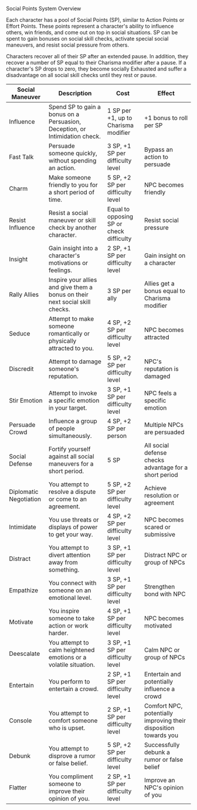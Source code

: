 Social Points System Overview

Each character has a pool of Social Points (SP), similar to Action Points or Effort Points. These points represent a character's ability to influence others, win friends, and come out on top in social situations. SP can be spent to gain bonuses on social skill checks, activate special social maneuvers, and resist social pressure from others.

Characters recover all of their SP after an extended pause. In addition, they recover a number of SP equal to their Charisma modifier after a pause. If a character's SP drops to zero, they become socially Exhausted and suffer a disadvantage on all social skill checks until they rest or pause.

| Social Maneuver | Description | Cost | Effect |
|-----------------|-------------|------|--------|
| Influence | Spend SP to gain a bonus on a Persuasion, Deception, or Intimidation check. | 1 SP per +1, up to Charisma modifier | +1 bonus to roll per SP |
| Fast Talk | Persuade someone quickly, without spending an action. | 3 SP, +1 SP per difficulty level | Bypass an action to persuade |
| Charm | Make someone friendly to you for a short period of time. | 5 SP, +2 SP per difficulty level | NPC becomes friendly |
| Resist Influence | Resist a social maneuver or skill check by another character. | Equal to opposing SP or check difficulty | Resist social pressure |
| Insight | Gain insight into a character's motivations or feelings. | 2 SP, +1 SP per difficulty level | Gain insight on a character |
| Rally Allies | Inspire your allies and give them a bonus on their next social skill checks. | 3 SP per ally | Allies get a bonus equal to Charisma modifier |
| Seduce | Attempt to make someone romantically or physically attracted to you. | 4 SP, +2 SP per difficulty level | NPC becomes attracted |
| Discredit | Attempt to damage someone's reputation. | 5 SP, +2 SP per difficulty level | NPC's reputation is damaged |
| Stir Emotion | Attempt to invoke a specific emotion in your target. | 3 SP, +1 SP per difficulty level | NPC feels a specific emotion |
| Persuade Crowd | Influence a group of people simultaneously. | 4 SP, +2 SP per person | Multiple NPCs are persuaded |
| Social Defense | Fortify yourself against all social maneuvers for a short period. | 5 SP | All social defense checks advantage for a short period |
| Diplomatic Negotiation | You attempt to resolve a dispute or come to an agreement. | 5 SP, +2 SP per difficulty level | Achieve resolution or agreement |
| Intimidate | You use threats or displays of power to get your way. | 4 SP, +2 SP per difficulty level | NPC becomes scared or submissive |
| Distract | You attempt to divert attention away from something. | 3 SP, +1 SP per difficulty level | Distract NPC or group of NPCs |
| Empathize | You connect with someone on an emotional level. | 3 SP, +1 SP per difficulty level | Strengthen bond with NPC |
| Motivate | You inspire someone to take action or work harder. | 4 SP, +1 SP per difficulty level | NPC becomes motivated |
| Deescalate | You attempt to calm heightened emotions or a volatile situation. | 3 SP, +1 SP per difficulty level | Calm NPC or group of NPCs |
| Entertain | You perform to entertain a crowd. | 2 SP, +1 SP per difficulty level | Entertain and potentially influence a crowd |
| Console | You attempt to comfort someone who is upset. | 2 SP, +1 SP per difficulty level | Comfort NPC, potentially improving their disposition towards you |
| Debunk | You attempt to disprove a rumor or false belief. | 5 SP, +2 SP per difficulty level | Successfully debunk a rumor or false belief |
| Flatter | You compliment someone to improve their opinion of you. | 2 SP, +1 SP per difficulty level | Improve an NPC's opinion of you |
